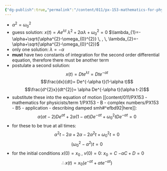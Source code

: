 ```yaml
---
{"dg-publish":true,"permalink":"/content/011/px-153-mathematics-for-physicists/term-1/px-153-b-complex-numbers/px-153-b5-3-critical-damping/","noteIcon":"1","created":"2024-11-25T10:50:32.000+00:00","updated":"2024-11-26T19:36:43.297+00:00"}
---
```


- $\alpha^2=\omega_0^2$
- guess solution: $x(t)=Ae^{\lambda t}$
		$\lambda^{2}+ 2\alpha \lambda + \omega_{0}^{2}=0$
		$\lambda_{1}=-\alpha+\sqrt{\alpha^{2}-\omega_{0}^{2}} \, , \, \lambda_{2}=-\alpha+\sqrt{\alpha^{2}-\omega_{0}^{2}}$
- only one solution: $\lambda = -\alpha$
- **must** have two constants of integration for the second order differential equation, therefore there must be another term
- postulate a second solution: 
$$x(t)=Dte^{\lambda t}=Dte^{-\alpha t}$$
$$\frac{dx}{dt}= De^{-\alpha t}(1-\alpha t)$$
$$\frac{d^{2}x}{dt^{2}}= \alpha De^{-\alpha t}(\alpha t-2)$$
- substitute these into the equation of motion [[content/011/PX153 - mathematics for physicists/term 1/PX153 - B - complex numbers/PX153 - B5 - application - describing damped smh#^efbd92\|here]]: 
$$\alpha(\alpha t -2)De^{\alpha t} + 2 \alpha(1-\alpha t) De^{-\alpha t} + \omega_{0}^{2}tDe^{-\alpha t} =0$$
- for these to be true at all times: 
$$\alpha^{2}t-2\alpha+2\alpha-2\alpha^{2}t+\omega_{0}^{2}t=0$$
$$(\omega_0^2-\alpha^2)t=0$$
- for the initial conditions $x(0)=x_{0}$ , $v(0)=0$:
		$x_{0}=C$
		$-\alpha C + D = 0$
$$\therefore x(t) = x_0(e^{-\alpha t} + \alpha t e^{-\alpha t})$$
